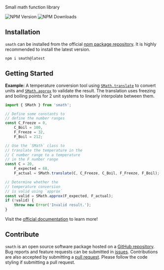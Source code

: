 Small math function library

![NPM Version](https://img.shields.io/npm/v/smath)
![NPM Downloads](https://img.shields.io/npm/dt/smath)

## Installation

`smath` can be installed from the official [npm package repository](https://www.npmjs.com/package/smath). It is highly recommended to install the latest version.

```shell
npm i smath@latest
```

## Getting Started

**Example:** A temperature conversion tool using [`SMath.translate`](https://npm.nicfv.com/smath/classes/SMath.html#translate) to convert units and [`SMath.approx`](https://npm.nicfv.com/smath/classes/SMath.html#approx) to validate the result. The translation uses freezing and boiling points for 2 unit systems to linearly interpolate between them.

```js
import { SMath } from 'smath';

// Define some constants to
// define the number ranges
const C_Freeze = 0,
    C_Boil = 100,
    F_Freeze = 32,
    F_Boil = 212;

// Use the `SMath` class to
// translate the temperature in the
// C number range to a temperature
// in the F number range
const C = 20,
    F_expected = 68,
    F_actual = SMath.translate(C, C_Freeze, C_Boil, F_Freeze, F_Boil);

// Determine whether the
// temperature conversion
// is valid using `approx`
const valid = SMath.approx(F_expected, F_actual);
if (!valid) {
    throw new Error('Invalid result.');
}
```

Visit the [official documentation](https://npm.nicfv.com/smath/) to learn more!

## Contribute

`smath` is an open source software package hosted on a [GitHub repository](https://github.com/nicfv/npm). Bug reports and feature requests can be submitted in [issues](https://github.com/nicfv/npm/issues). Contributions are also accepted by submitting a [pull request](https://github.com/nicfv/npm/pulls). Please follow the code styling if submitting a pull request.